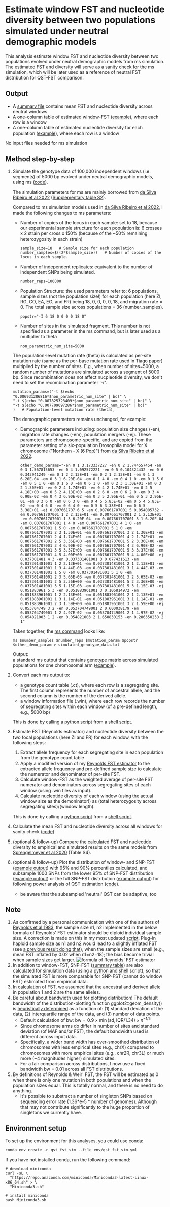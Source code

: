 # Estimate window FST and nucleotide diversity between two populations simulated under neutral demographic models
This analysis estimate window FST and nucleotide diversity between two populations evolved under neutral demographic models from ms simulation. The estimated FST and diversity will serve as a sanity check for the ms simulation, which will be later used as a reference of neutral FST distribution for QST-FST comparison.

## Output
* A [summary file](data/estimate_fst_diversity.report) contains mean FST and nucleotide diversity across neutral windows
* A one-column table of estimated window-FST ([example](data/fst_chr2R_5_pop.txt)), where each row is a window
* A one-column table of estimated nucleotide diversity for each population ([example](data/diversity_chrX_6_pop_ZI.txt)), where each row is a window

No input files needed for ms simulation     

## Method step-by-step
1. Simulate the genotype data of 100,000 independent windows (i.e. segments) of 5000 bp evolved under neutral demographic models, using ms ([code](code/ms_simulation_window.sh)).

    The simulation parameters for ms are mainly borrowed from [da Silva Ribeiro et al 2022](https://doi.org/10.1093/gbe/evac143) ([Supplementary table S2](https://academic.oup.com/gbe/article/14/10/evac143/6713900#supplementary-data)). 
    
    Compared to ms simulation models used in [da Silva Ribeiro et al 2022](https://doi.org/10.1093/gbe/evac143), I made the following changes to ms parameters:
    * Number of copies of the locus in each sample: set to 18, because our experimental sample structure for each population is: 6 crosses x 2 strain per cross x 150% (because of the ~50% remaining heterozygosity in each strain)
        ```
        sample_size=18   # Sample size for each population
        number_samples=$((2*$sample_size))   # Number of copies of the locus in each sample.
        ```
    * Number of independent replicates: equivalent to the number of independent SNPs being simulated.
        ```
        number_reps=100000
        ```
    * Population Structure: the used parameters refer to: 6 populations, sample sizes (not the population size!) for each population (here ZI, RG, CO, EA, EG, and FR) being 18, 0, 0, 0, 0, 18, and migration rate = 0. The total sample size across populations = 36 (number_samples).
        ```
        popstr="-I 6 18 0 0 0 0 18 0"
        ```
    *  Number of sites in the simulated fragment. This number is not specified as a parameter in the ms command, but is later used as a multiplier to theta
        ```
        non_parametric_num_site=5000
        ```
    The population-level mutation rate (theta) is calculated as per-site mutation rate (same as the per-base mutation rate used in Tiago paper) multiplied by the number of sites. E.g., when number of sites=5000, a random number of mutations are simulated across a segment of 5000 bp. Since recombination does not affect nucpleotide diversity, we don't need to set the recombination parameter '-r'.
    ```
    mutation_params=("-t $(echo "0.006931286816*$non_parametric_num_site" | bc)" \
    "-t $(echo "0.007825323409*$non_parametric_num_site" | bc)" \
    "-t $(echo "0.007709097286*$non_parametric_num_site" | bc)"
    )   # Population-level mutation rate (theta), 
    ```

    The demographic parameters remains unchanged, for example:
    * Demographic parameters including: population size changes (-en), migration rate changes (-em), population mergers (-ej). These parameters are chromosome-specific, and are copied from the parameter setting of a six-population Drosophila model for X chromosome ("Northern - X (6 Pop)") from [da Silva Ribeiro et al 2022](https://doi.org/10.1093/gbe/evac143).
        ```
        other_demo_params="-en 0 1 3.173337227 -en 0 2 1.744557454 -en 0 3 1.567815653 -en 0 4 1.092572221 -en 0 5 0.104324432 -en 0 6 0.343941249 -em 0 1 2 2.13E+01 -em 0 2 1 2.13E+01 -em 0 1 3 6.20E-04 -em 0 3 1 6.20E-04 -em 0 1 4 0 -em 0 4 1 0 -em 0 1 5 0 -em 0 5 1 0 -em 0 1 6 0 -em 0 6 1 0 -em 0 2 3 1.30E+01 -em 0 3 2 1.30E+01 -em 0 2 4 1.74E+01 -em 0 4 2 1.74E+01 -em 0 2 5 4.18E+00 -em 0 5 2 4.18E+00 -em 0 2 6 0 -em 0 6 2 0 -em 0 3 4 6.90E-02 -em 0 4 3 6.90E-02 -em 0 3 5 2.96E-01 -em 0 5 3 2.96E-01 -em 0 3 6 0 -em 0 6 3 0 -em 0 4 5 5.83E-02 -em 0 5 4 5.83E-02 -em 0 4 6 0 -em 0 6 4 0 -em 0 5 6 3.38E+01 -em 0 6 5 3.38E+01 -ej 0.007661707 6 5 -en 0.007661707001 5 0.054085732 -em 0.007661707001 1 2 2.13E+01 -em 0.007661707001 2 1 2.13E+01 -em 0.007661707001 1 3 6.20E-04 -em 0.007661707001 3 1 6.20E-04 -em 0.007661707001 1 4 0 -em 0.007661707001 4 1 0 -em 0.007661707001 1 5 0 -em 0.007661707001 5 1 0 -em 0.007661707001 2 3 1.30E+01 -em 0.007661707001 3 2 1.30E+01 -em 0.007661707001 2 4 1.74E+01 -em 0.007661707001 4 2 1.74E+01 -em 0.007661707001 2 5 3.36E+00 -em 0.007661707001 5 2 3.36E+00 -em 0.007661707001 3 4 6.90E-02 -em 0.007661707001 4 3 6.90E-02 -em 0.007661707001 3 5 3.37E+00 -em 0.007661707001 5 3 3.37E+00 -em 0.007661707001 4 5 4.00E+00 -em 0.007661707001 5 4 4.00E+00 -ej 0.037301481 4 3 -en 0.037301481001 3 0.077431613 -em 0.037301481001 1 2 2.13E+01 -em 0.037301481001 2 1 2.13E+01 -em 0.037301481001 1 3 4.44E-03 -em 0.037301481001 3 1 4.44E-03 -em 0.037301481001 1 5 0 -em 0.037301481001 5 1 0 -em 0.037301481001 2 3 5.65E-03 -em 0.037301481001 3 2 5.65E-03 -em 0.037301481001 2 5 3.36E+00 -em 0.037301481001 5 2 3.36E+00 -em 0.037301481001 3 5 1.15E-03 -em 0.037301481001 5 3 1.15E-03 -ej 0.051883961 5 3 -en 0.051883961001 3 0.106814972 -em 0.051883961001 1 2 2.13E+01 -em 0.051883961001 2 1 2.13E+01 -em 0.051883961001 1 3 1.14E-01 -em 0.051883961001 3 1 1.14E-01 -em 0.051883961001 2 3 1.59E+00 -em 0.051883961001 3 2 1.59E+00 -ej 0.053704749 3 2 -en 0.053704749001 2 0.600038179 -em 0.053704749001 1 2 4.97E-02 -em 0.053704749001 2 1 4.97E-02 -ej 0.054821003 1 2 -en 0.054821003 2 1.650830153 -en 0.286350238 2 1"
        ```
    Taken together, the [ms command](code/ms_simulation_window.sh#L27) looks like:
    ```
    ms $number_samples $number_reps $mutation_param $popstr $other_demo_param > simulated_genotype_data.txt
    ```

    Output:     
    a standard [ms](https://snoweye.github.io/phyclust/document/msdoc.pdf) output that contains genotype matrix across simulated populations for one chromosomal arm ([example](data/ms_simulation_chr2R_5_pop.txt)).
2. Convert each ms output to:
    *  a genotype count table (.ct), where each row is a segregating site. The first column represents the number of ancestral allele, and the second column is the number of the derived allele. 
    *  a window information file (.win), where each row records the number of segregating sites within each window (of a pre-defined length, e.g., 5000 bp)
    
    This is done by calling a [python script](code/convert_ms_to_count_tables_window.py) from a [shell script](code/convert_ms_to_ct_table_window.sh). 
3. Estimate FST (Reynolds estimator) and nucleotide diversity between the two focal populations (here ZI and FR) for each window, with the following steps:
    1. Extract allele frequency for each segregating site in each population from the genotype count table
    2. Apply a modified version of my [Reynolds FST estimator](https://github.com/Sfeng666/Dsuz_popgen_GEA/blob/main/genetic_diff/Fst/code/calc_Fst_reynolds_ungapped_efs.py#L106-L131) to the extracted allele frequency and pre-defined sample size to calculate the numerator and denominator of per-site FST.
    3. Calculate window-FST as the weighted average of per-site FST numerator and denominators across segregating sites of each window (using .win files as input).
    4. Calculate nucleotide diversity of each window (using the actual window size as the demoninator!) as (total heterozygosity across segregating sites)/(window length).

    This is done by calling a [python script](code/code/calc_snp_fst_reynolds_from_ct_window.py) from a [shell script](code/code/calc_snp_fst_reynolds_from_ct_window.sh#L4-L22). 
4. Calculate the mean FST and nucleotide diversity across all windows for sanity check ([code](code/calc_snp_fst_reynolds_from_ct_window.sh#L24-L32))
5. (optional & follow-up) Compare the calculated FST and nucleotide diversity to empirical and simulated results on the same models from [Sprengelmeyer et al 2020](https://doi.org/10.1093/molbev/msz271) (Table S4).
6. (optional & follow-up) Plot the distribution of window- and SNP-FST ([example output](data/fst_distribution_chrX_6_pop_simulated.png)) with 95% and 90% percentiles calculated, and subsample 1000 SNPs from the lower 95% of SNP-FST distribution ([example output](data/qst_neutral_sp1000_chr3L_6_pop.txt)) or the full SNP-FST distribution ([example output](data/qst_neutral_sp1000_chr3L_6_pop_fulldist.txt)) for following power analysis of QST estimation ([code](code/plot_fst_distribution.Rmd)).
    * be aware that the subsampled 'neutral' QST can be adaptive, too

## Note
1. As confirmed by a personal communication with one of the authors of [Reynolds et al 1983](https://doi.org/10.1093/genetics/105.3.767), the sample size n1, n2 implemented in the below formula of Reynolds' FST estimator should be diploid individual sample size. A correction is made on this in my most updated [script](code/calc_snp_fst_reynolds_from_ct_window.py#L18-L20). Plug-in haploid sample size as n1 and n2 would lead to a slightly inflated FST (see [a previous result doing that](data/estimate_fst_diversity.report.prev_2xspsize)), when the sample sizes are small (e.g., mean FST inflated by 0.02 when n1=n2=18); the bias become trivial when sample sizes get larger.
     ![formula of Reynolds' FST estimator](code/Reynolds_FST_formula.png "Formula of FST estimator in Reynolds et al 1983")
2. In addition to window-FST, SNP-FST ([summary table](data/estimate_fst_snp.report)) are also calculated for simulation data (using a [python](code/calc_snp_fst_reynolds_from_ct_snp.py) and [shell](code/calc_snp_fst_reynolds_from_ct_snp.sh) script), so that the simulated FST is more comparable for SNP-FST (cannot do window FST) estimated from empirical data.
3. In calculation of FST, we assumed that the ancestral and derived allele in population 1 and 2 are the same alleles. 
4. Be careful about bandwidth used for plotting distribution! The default bandwidth of the distribution-plotting function ggplot2::geom_density() is <u>heuristically determined</u> as a function of: (1) standard deviation of the data, (2) interquartile range of the data, and (3) number of data points. 
    * Default calculation of bw:  $\text{bw} = 0.9 \times \min(\text{sd}, \text{IQR}/1.34) \times n^{-1/5}$
    * Since chromosome arms do differ in number of sites and standard deviation (of MAF and/or FST), the default bandwidth used is different across input data. 
    * Specifically, a wider band width has over-smoothed distribution of chromosomes with less empirical sites (e.g., chrX) compared to chromosomes with more empirical sites (e.g., chr2R, chr3L) or much more (~4 magnitudes higher) simulated sites.
    * For a fair comparison across distributions, I now use a fixed bandwidth bw = 0.01 across all FST distributions.
5. By definitions of Reynolds & Weir' FST,  the FST will be estimated as 0 when there is only one mutation in both populations and when the population sizes equal. This is totally normal, and there is no need to do anything.
    * It's possible to substract a number of singleton SNPs based on sequencing error rate (1.36*e-5 * number of genomes). Although that may not contribute significantly to the huge proportion of singletons we currently have.

## Environment setup
To set up the environment for this analyses, you could use conda:
```
conda env create -n qst_fst_sim --file env/qst_fst_sim.yml
```

If you have not installed conda, run the following command:
```
# download miniconda
curl -sL \
  "https://repo.anaconda.com/miniconda/Miniconda3-latest-Linux-x86_64.sh" > \
  "Miniconda3.sh"
```
```  
# install miniconda
bash Miniconda3.sh
```


